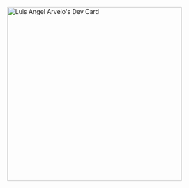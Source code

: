 <a href="https://app.daily.dev/Delavalom"><img src="https://api.daily.dev/devcards/d82d4e7d3f9a4f978d02bf6b53d78062.png?r=mjg" width="400" alt="Luis Angel Arvelo's Dev Card"/></a>
